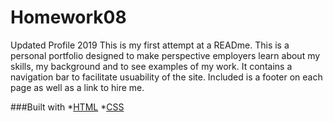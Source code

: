 # Homework08
Updated Profile
2019
This is my first attempt at a READme.
This is a personal portfolio designed to make perspective employers learn about my skills, my background and to see examples of my work. It contains a navigation bar to facilitate usuability of the site. Included is a footer on each page as well as a link to hire me.

###Built with
*[HTML](https://html.com/)
*[CSS](https://www.w3schools.com/css/)
